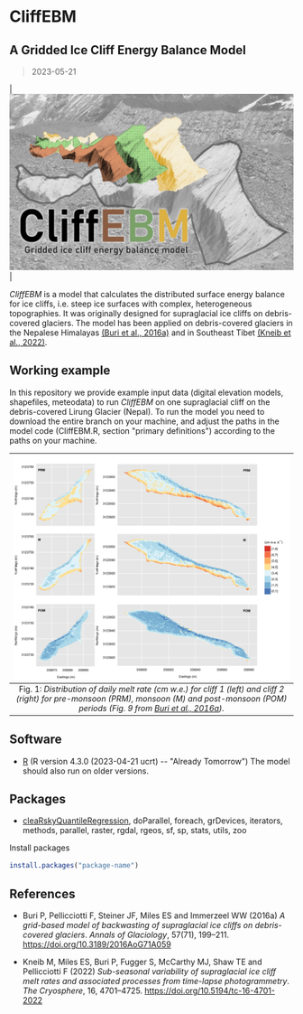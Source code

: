 # CliffEBM
## A Gridded Ice Cliff Energy Balance Model
> 2023-05-21

| ![logo.jpg](doc/logo.jpg) | 

_CliffEBM_ is a model that calculates the distributed surface energy balance for ice cliffs, i.e. steep ice surfaces with complex, heterogeneous topographies. It was originally designed for supraglacial ice cliffs on debris-covered glaciers. The model has been applied on debris-covered glaciers in the Nepalese Himalayas [(Buri et al., 2016a)](https://doi.org/10.3189/2016AoG71A059) and in Southeast Tibet [(Kneib et al., 2022)](https://doi.org/10.5194/tc-16-4701-2022).


## Working example
In this repository we provide example input data (digital elevation models, shapefiles, meteodata) to run _CliffEBM_ on one supraglacial cliff on the debris-covered Lirung Glacier (Nepal). To run the model you need to download the entire branch on your machine, and adjust the paths in the model code (CliffEBM.R, section "primary definitions") according to the paths on your machine.


| ![fig_melt.jpg](doc/fig_melt.jpg) | 
|:--:| 
| Fig. 1: *Distribution of daily melt rate (cm w.e.) for cliff 1 (left) and cliff 2 (right) for pre-monsoon (PRM), monsoon (M) and post-monsoon (POM) periods (Fig. 9 from [Buri et al., 2016a](https://doi.org/10.3189/2016AoG71A059)).* |


## Software
- [R](https://cran.r-project.org/bin/windows/base/) (R version 4.3.0 (2023-04-21 ucrt) -- "Already Tomorrow")
The model should also run on older versions.


## Packages
- [cleaRskyQuantileRegression](https://github.com/laubblatt/cleaRskyQuantileRegression/tree/master), doParallel, foreach, grDevices, iterators, methods, parallel, raster, rgdal, rgeos, sf, sp, stats, utils, zoo

Install packages
```R
install.packages("package-name")
 ```


## References
- Buri P, Pellicciotti F, Steiner JF, Miles ES and Immerzeel WW (2016a) *A grid-based model of backwasting of supraglacial ice cliffs on debris-covered glaciers*. _Annals of Glaciology_, 57(71), 199–211. https://doi.org/10.3189/2016AoG71A059

- Kneib M, Miles ES, Buri P, Fugger S, McCarthy MJ, Shaw TE and Pellicciotti F (2022) *Sub-seasonal variability of supraglacial ice cliff melt rates and associated processes from time-lapse photogrammetry*. _The Cryosphere_, 16, 4701–4725. https://doi.org/10.5194/tc-16-4701-2022

